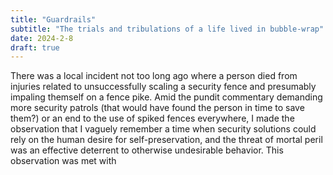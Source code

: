 ```yaml
---
title: "Guardrails"
subtitle: "The trials and tribulations of a life lived in bubble-wrap"
date: 2024-2-8
draft: true
---
```

There was a local incident not too long ago where a person died from injuries related to unsuccessfully scaling a security fence and presumably impaling themself on a fence pike. Amid the pundit commentary demanding more security patrols (that would have found the person in time to save them?) or an end to the use of spiked fences everywhere, I made the observation that I vaguely remember a time when security solutions could rely on the human desire for self-preservation, and the threat of mortal peril was an effective deterrent to otherwise undesirable behavior.  This observation was met with 
<!--stackedit_data:
eyJoaXN0b3J5IjpbLTEwNjM4MjQ5NCwtOTgyNTI1MjU2XX0=
-->
